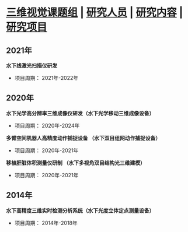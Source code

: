 # <a href="/index.html">三维视觉课题组</a> | <a href="/people.html">研究人员</a> | <a href="/research.html">研究内容</a> | <a href="/project.html">研究项目</a>

## 2021年 
**水下线激光扫描仪研发** 
* 项目周期： 2021年-2022年

## 2020年
**水下光学高分辨率三维成像仪研发（水下光学移动三维成像设备）** 
* 项目周期： 2020年-2024年

**多臂空间机器人高精度动作捕捉设备 （水下双目组网动作捕捉设备）** 
* 项目周期： 2020年-2021年
 
**移植肝脏体积测量仪研制 （水下多视角双目结构光三维建模）** 
* 项目周期： 2020年-2021年

## 2014年
**水下高精度三维实时检测分析系统（水下光度立体定点测量设备）**  
* 项目周期： 2014年-2018年



